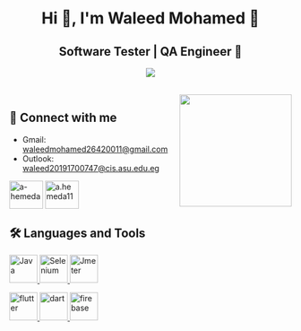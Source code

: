 <h1 align="center">Hi 👋, I'm Waleed Mohamed 👑</h1>
<h2 align="center">Software Tester | QA Engineer 💎</h2>
<p align="center"> <img src="https://readme-typing-svg.herokuapp.com?lines=Welcome,+Let's+follow+each+other+💖" /> </p>
<br>
<img align="right" src="https://user-images.githubusercontent.com/63050133/156676671-d5b2e362-97d4-4404-9447-dd71ddfea82f.gif" width = 200px/>


## 📩 Connect with me
- Gmail: waleedmohamed26420011@gmail.com
- Outlook: waleed20191700747@cis.asu.edu.eg
<p align="left">

<a href="https://www.linkedin.com/in/waleed-mohamed-a460511b9/" target="blank"><img align="center" src="https://raw.githubusercontent.com/rahuldkjain/github-profile-readme-generator/master/src/images/icons/Social/linked-in-alt.svg" alt="a-hemeda" height="50" width="60" /></a>
<a href="https://www.facebook.com/waleed.mohamed.96742277/" target="blank"><img align="center" src="https://raw.githubusercontent.com/rahuldkjain/github-profile-readme-generator/master/src/images/icons/Social/facebook.svg" alt="a.hemeda11" height="50" width="60" /></a>
</p>

## 🛠 Languages and Tools
<a href="https://www.java.com/en/" target="_blank" rel="noreferrer"> <img src="https://upload.wikimedia.org/wikipedia/de/e/e1/Java-Logo.svg" alt="Java" width="50" height="50"/> </a> 
<a href="https://www.selenium.dev/" target="_blank" rel="noreferrer"> <img src="https://www.svgrepo.com/show/354321/selenium.svg" alt="Selenium" width="50" height="50"/> </a> 
<a href="https://jmeter.apache.org/" target="_blank" rel="noreferrer"> <img src="https://jmeter.apache.org/images/jmeter_square.svg" alt="Jmeter" width="50" height="50"/> </a> 
<p align="left"> <a href="https://flutter.dev" target="_blank" rel="noreferrer"> <img src="https://www.vectorlogo.zone/logos/flutterio/flutterio-icon.svg" alt="flutter" width="50" height="50"/> </a> <a href="https://dart.dev" target="_blank" rel="noreferrer"> <img src="https://www.vectorlogo.zone/logos/dartlang/dartlang-icon.svg" alt="dart" width="50" height="50"/> </a> <a href="https://firebase.google.com/" target="_blank" rel="noreferrer"> <img src="https://www.vectorlogo.zone/logos/firebase/firebase-icon.svg" alt="firebase" width="50" height="50"/> </a></p>


